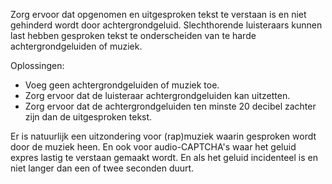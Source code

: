 <!-- @license CC0-1.0 -->

Zorg ervoor dat opgenomen en uitgesproken tekst te verstaan is en niet gehinderd wordt door achtergrondgeluid.
Slechthorende luisteraars kunnen last hebben gesproken tekst te onderscheiden van te harde achtergrondgeluiden of muziek.

Oplossingen:

- Voeg geen achtergrondgeluiden of muziek toe.
- Zorg ervoor dat de luisteraar achtergrondgeluiden kan uitzetten.
- Zorg ervoor dat de achtergrondgeluiden ten minste 20 decibel zachter zijn dan de uitgesproken tekst.

Er is natuurlijk een uitzondering voor (rap)muziek waarin gesproken wordt door de muziek heen. En ook voor audio-CAPTCHA's waar het geluid expres lastig te verstaan gemaakt wordt. En als het geluid incidenteel is en niet langer dan een of twee seconden duurt.
